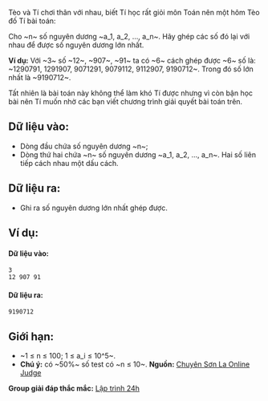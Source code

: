 Tèo và Tí chơi thân với nhau, biết Tí học rất giỏi môn Toán nên một hôm Tèo đố Tí bài toán:

Cho ~n~ số nguyên dương ~a_1, a_2, …, a_n~. Hãy ghép các số đó lại với nhau để được số nguyên dương lớn nhất.

**Ví dụ:** Với ~3~ số ~12~, ~907~, ~91~ ta có ~6~ cách ghép được ~6~ số là: ~1290791, 1291907, 9071291, 9079112, 9112907, 9190712~. Trong đó số lớn nhất là ~9190712~.

Tất nhiên là bài toán này không thể làm khó Tí được nhưng vì còn bận học bài nên Tí muốn nhờ các bạn viết chương trình giải quyết bài toán trên.

## Dữ liệu vào:
- Dòng đầu chứa số nguyên dương ~n~;
- Dòng thứ hai chứa ~n~ số nguyên dương ~a_1, a_2, …, a_n~. Hai số liên tiếp cách nhau một dấu cách.

## Dữ liệu ra:
- Ghi ra số nguyên dương lớn nhất ghép được.

## Ví dụ:
#### Dữ liệu vào:
```
3
12 907 91
```

#### Dữ liệu ra:
```
9190712
```

## Giới hạn:
- ~1 ≤ n ≤ 100; 1 ≤ a_i ≤ 10^5~.
- **Chú ý:** có ~50\%~ số test có ~n ≤ 10~.
**Nguồn:** [Chuyên Sơn La Online Judge](http://csloj.ddns.net/)

**Group giải đáp thắc mắc:** [Lập trình 24h](https://www.facebook.com/groups/1386904321519984)